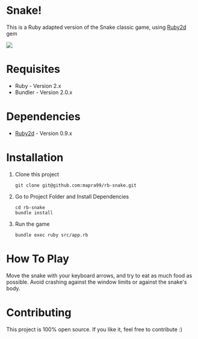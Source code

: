 # Snake!

This is a Ruby adapted version of the Snake classic game, using [Ruby2d](https://www.ruby2d.com) gem

![](https://i.imgur.com/wC6W4VH.png)

# Requisites
* Ruby - Version 2.x
* Bundler - Version 2.0.x

# Dependencies
* [Ruby2d](https://www.ruby2d.com) - Version 0.9.x

# Installation
1. Clone this project
   ```
   git clone git@github.com:mapra99/rb-snake.git
   ```
2. Go to Project Folder and Install Dependencies
   ```
   cd rb-snake
   bundle install
   ```
3. Run the game
   ```
   bundle exec ruby src/app.rb
   ```
# How To Play
Move the snake with your keyboard arrows, and try to eat as much food as possible. Avoid crashing against the window limits or against the snake's body.

# Contributing
This project is 100% open source. If you like it, feel free to contribute :)